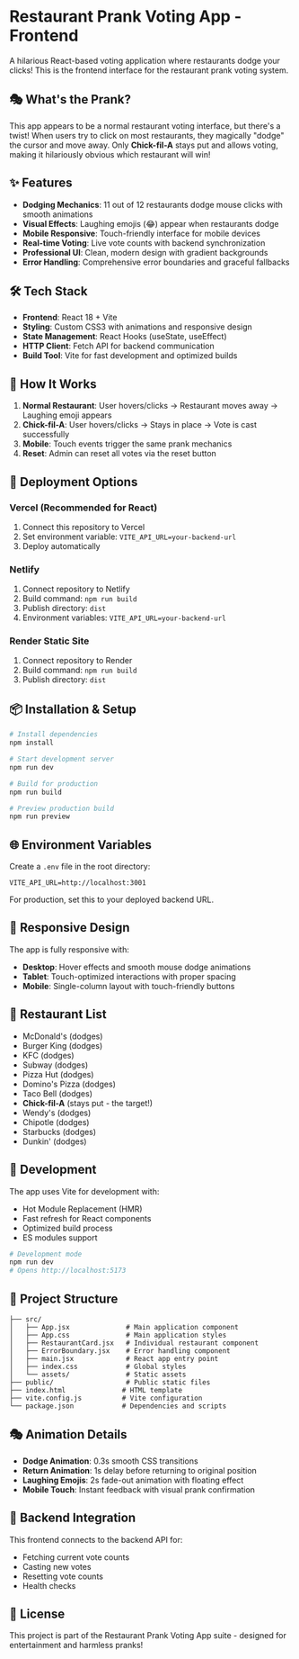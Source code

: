 # Restaurant Prank Voting App - Frontend

A hilarious React-based voting application where restaurants dodge your clicks! This is the frontend interface for the restaurant prank voting system.

## 🎭 What's the Prank?

This app appears to be a normal restaurant voting interface, but there's a twist! When users try to click on most restaurants, they magically "dodge" the cursor and move away. Only **Chick-fil-A** stays put and allows voting, making it hilariously obvious which restaurant will win!

## ✨ Features

- **Dodging Mechanics**: 11 out of 12 restaurants dodge mouse clicks with smooth animations
- **Visual Effects**: Laughing emojis (😂) appear when restaurants dodge
- **Mobile Responsive**: Touch-friendly interface for mobile devices
- **Real-time Voting**: Live vote counts with backend synchronization
- **Professional UI**: Clean, modern design with gradient backgrounds
- **Error Handling**: Comprehensive error boundaries and graceful fallbacks

## 🛠 Tech Stack

- **Frontend**: React 18 + Vite
- **Styling**: Custom CSS3 with animations and responsive design
- **State Management**: React Hooks (useState, useEffect)
- **HTTP Client**: Fetch API for backend communication
- **Build Tool**: Vite for fast development and optimized builds

## 🎯 How It Works

1. **Normal Restaurant**: User hovers/clicks → Restaurant moves away → Laughing emoji appears
2. **Chick-fil-A**: User hovers/clicks → Stays in place → Vote is cast successfully
3. **Mobile**: Touch events trigger the same prank mechanics
4. **Reset**: Admin can reset all votes via the reset button

## 🚀 Deployment Options

### Vercel (Recommended for React)
1. Connect this repository to Vercel
2. Set environment variable: `VITE_API_URL=your-backend-url`
3. Deploy automatically

### Netlify
1. Connect repository to Netlify
2. Build command: `npm run build`
3. Publish directory: `dist`
4. Environment variables: `VITE_API_URL=your-backend-url`

### Render Static Site
1. Connect repository to Render
2. Build command: `npm run build`
3. Publish directory: `dist`

## 📦 Installation & Setup

```bash
# Install dependencies
npm install

# Start development server
npm run dev

# Build for production
npm run build

# Preview production build
npm run preview
```

## 🌐 Environment Variables

Create a `.env` file in the root directory:

```env
VITE_API_URL=http://localhost:3001
```

For production, set this to your deployed backend URL.

## 📱 Responsive Design

The app is fully responsive with:
- **Desktop**: Hover effects and smooth mouse dodge animations
- **Tablet**: Touch-optimized interactions with proper spacing
- **Mobile**: Single-column layout with touch-friendly buttons

## 🎨 Restaurant List

- McDonald's (dodges)
- Burger King (dodges)
- KFC (dodges)
- Subway (dodges)
- Pizza Hut (dodges)
- Domino's Pizza (dodges)
- Taco Bell (dodges)
- **Chick-fil-A** (stays put - the target!)
- Wendy's (dodges)
- Chipotle (dodges)
- Starbucks (dodges)
- Dunkin' (dodges)

## 🔧 Development

The app uses Vite for development with:
- Hot Module Replacement (HMR)
- Fast refresh for React components
- Optimized build process
- ES modules support

```bash
# Development mode
npm run dev
# Opens http://localhost:5173
```

## 📁 Project Structure

```
├── src/
│   ├── App.jsx              # Main application component
│   ├── App.css              # Main application styles
│   ├── RestaurantCard.jsx   # Individual restaurant component
│   ├── ErrorBoundary.jsx    # Error handling component
│   ├── main.jsx             # React app entry point
│   ├── index.css            # Global styles
│   └── assets/              # Static assets
├── public/                  # Public static files
├── index.html              # HTML template
├── vite.config.js          # Vite configuration
└── package.json            # Dependencies and scripts
```

## 🎭 Animation Details

- **Dodge Animation**: 0.3s smooth CSS transitions
- **Return Animation**: 1s delay before returning to original position
- **Laughing Emojis**: 2s fade-out animation with floating effect
- **Mobile Touch**: Instant feedback with visual prank confirmation

## 🔗 Backend Integration

This frontend connects to the backend API for:
- Fetching current vote counts
- Casting new votes
- Resetting vote counts
- Health checks

## 📝 License

This project is part of the Restaurant Prank Voting App suite - designed for entertainment and harmless pranks!

